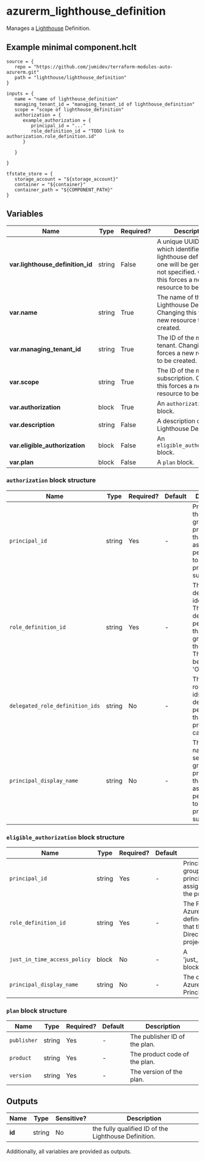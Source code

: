# azurerm_lighthouse_definition

Manages a [Lighthouse](https://docs.microsoft.com/azure/lighthouse) Definition.

## Example minimal component.hclt

```hcl
source = {
   repo = "https://github.com/jumidev/terraform-modules-auto-azurerm.git" 
   path = "lighthouse/lighthouse_definition" 
}

inputs = {
   name = "name of lighthouse_definition" 
   managing_tenant_id = "managing_tenant_id of lighthouse_definition" 
   scope = "scope of lighthouse_definition" 
   authorization = {
      example_authorization = {
         principal_id = "..."   
         role_definition_id = "TODO link to authorization.role_definition.id"   
      }
  
   }
 
}

tfstate_store = {
   storage_account = "${storage_account}" 
   container = "${container}" 
   container_path = "${COMPONENT_PATH}" 
}

```

## Variables

| Name | Type | Required? |  Description |
| ---- | ---- | --------- |  ----------- |
| **var.lighthouse_definition_id** | string | False | A unique UUID/GUID which identifies this lighthouse definition - one will be generated if not specified. Changing this forces a new resource to be created. | 
| **var.name** | string | True | The name of the Lighthouse Definition. Changing this forces a new resource to be created. | 
| **var.managing_tenant_id** | string | True | The ID of the managing tenant. Changing this forces a new resource to be created. | 
| **var.scope** | string | True | The ID of the managed subscription. Changing this forces a new resource to be created. | 
| **var.authorization** | block | True | An `authorization` block. | 
| **var.description** | string | False | A description of the Lighthouse Definition. | 
| **var.eligible_authorization** | block | False | An `eligible_authorization` block. | 
| **var.plan** | block | False | A `plan` block. | 

### `authorization` block structure

| Name | Type | Required? | Default | Description |
| ---- | ---- | --------- | ------- | ----------- |
| `principal_id` | string | Yes | - | Principal ID of the security group/service principal/user that would be assigned permissions to the projected subscription. |
| `role_definition_id` | string | Yes | - | The role definition identifier. This role will define the permissions that are granted to the principal. This cannot be an 'Owner' role. |
| `delegated_role_definition_ids` | string | No | - | The set of role definition ids which define all the permissions that the principal id can assign. |
| `principal_display_name` | string | No | - | The display name of the security group/service principal/user that would be assigned permissions to the projected subscription. |

### `eligible_authorization` block structure

| Name | Type | Required? | Default | Description |
| ---- | ---- | --------- | ------- | ----------- |
| `principal_id` | string | Yes | - | Principal ID of the security group/service principal/user that would be assigned permissions to the projected subscription. |
| `role_definition_id` | string | Yes | - | The Principal ID of the Azure built-in role that defines the permissions that the Azure Active Directory will have on the projected scope. |
| `just_in_time_access_policy` | block | No | - | A 'just_in_time_access_policy' block. |
| `principal_display_name` | string | No | - | The display name of the Azure Active Directory Principal. |

### `plan` block structure

| Name | Type | Required? | Default | Description |
| ---- | ---- | --------- | ------- | ----------- |
| `publisher` | string | Yes | - | The publisher ID of the plan. |
| `product` | string | Yes | - | The product code of the plan. |
| `version` | string | Yes | - | The version of the plan. |



## Outputs

| Name | Type | Sensitive? | Description |
| ---- | ---- | --------- | --------- |
| **id** | string | No  | the fully qualified ID of the Lighthouse Definition. | 

Additionally, all variables are provided as outputs.
